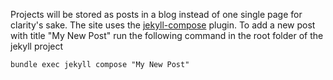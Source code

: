 Projects will be stored as posts in a blog instead of one single page for clarity's sake.
The site uses the [jekyll-compose](https://github.com/jekyll/jekyll-compose) plugin. To add a new post with title "My New Post" run the following command in the root folder of the jekyll project
```
bundle exec jekyll compose "My New Post"
```
